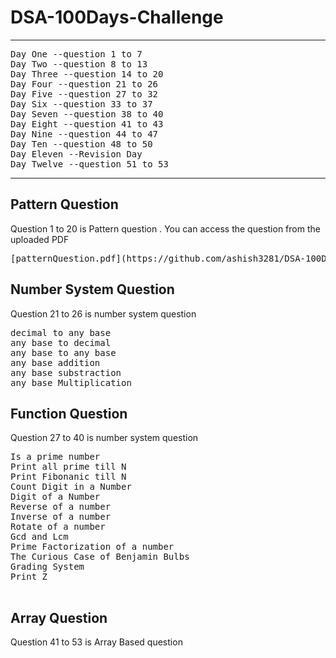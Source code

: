 # DSA-100Days-Challenge
<hr>
<pre>
Day One --question 1 to 7
Day Two --question 8 to 13
Day Three --question 14 to 20
Day Four --question 21 to 26
Day Five --question 27 to 32
Day Six --question 33 to 37
Day Seven --question 38 to 40
Day Eight --question 41 to 43
Day Nine --question 44 to 47
Day Ten --question 48 to 50
Day Eleven --Revision Day
Day Twelve --question 51 to 53
</pre>
<hr>
<h2>Pattern Question</h2>
<p>Question 1 to 20 is Pattern question . You can access the question from the uploaded PDF </p>
<pre>
[patternQuestion.pdf](https://github.com/ashish3281/DSA-100Days-Challenge/files/10058032/patternQuestion.pdf)
</pre>
<h2>Number System Question</h2>
<p>Question 21 to 26 is number system question</p>
<pre>
decimal to any base
any base to decimal
any base to any base
any base addition
any base substraction
any base Multiplication
</pre>
<h2>Function Question</h2>
<p>Question 27 to 40 is number system question</p>
<pre>
Is a prime number
Print all prime till N
Print Fibonanic till N
Count Digit in a Number
Digit of a Number
Reverse of a number
Inverse of a number
Rotate of a number
Gcd and Lcm
Prime Factorization of a number
The Curious Case of Benjamin Bulbs
Grading System
Print Z

</pre>
<h2>Array Question</h2>
<p>Question 41 to 53 is Array Based question</p>
